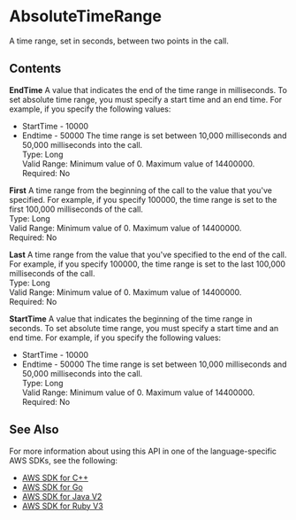 # AbsoluteTimeRange<a name="API_AbsoluteTimeRange"></a>

A time range, set in seconds, between two points in the call\.

## Contents<a name="API_AbsoluteTimeRange_Contents"></a>

 **EndTime**   <a name="transcribe-Type-AbsoluteTimeRange-EndTime"></a>
A value that indicates the end of the time range in milliseconds\. To set absolute time range, you must specify a start time and an end time\. For example, if you specify the following values:  
+ StartTime \- 10000
+ Endtime \- 50000
The time range is set between 10,000 milliseconds and 50,000 milliseconds into the call\.   
Type: Long  
Valid Range: Minimum value of 0\. Maximum value of 14400000\.  
Required: No

 **First**   <a name="transcribe-Type-AbsoluteTimeRange-First"></a>
A time range from the beginning of the call to the value that you've specified\. For example, if you specify 100000, the time range is set to the first 100,000 milliseconds of the call\.  
Type: Long  
Valid Range: Minimum value of 0\. Maximum value of 14400000\.  
Required: No

 **Last**   <a name="transcribe-Type-AbsoluteTimeRange-Last"></a>
A time range from the value that you've specified to the end of the call\. For example, if you specify 100000, the time range is set to the last 100,000 milliseconds of the call\.  
Type: Long  
Valid Range: Minimum value of 0\. Maximum value of 14400000\.  
Required: No

 **StartTime**   <a name="transcribe-Type-AbsoluteTimeRange-StartTime"></a>
A value that indicates the beginning of the time range in seconds\. To set absolute time range, you must specify a start time and an end time\. For example, if you specify the following values:  
+ StartTime \- 10000
+ Endtime \- 50000
The time range is set between 10,000 milliseconds and 50,000 milliseconds into the call\.  
Type: Long  
Valid Range: Minimum value of 0\. Maximum value of 14400000\.  
Required: No

## See Also<a name="API_AbsoluteTimeRange_SeeAlso"></a>

For more information about using this API in one of the language\-specific AWS SDKs, see the following:
+  [AWS SDK for C\+\+](https://docs.aws.amazon.com/goto/SdkForCpp/transcribe-2017-10-26/AbsoluteTimeRange) 
+  [AWS SDK for Go](https://docs.aws.amazon.com/goto/SdkForGoV1/transcribe-2017-10-26/AbsoluteTimeRange) 
+  [AWS SDK for Java V2](https://docs.aws.amazon.com/goto/SdkForJavaV2/transcribe-2017-10-26/AbsoluteTimeRange) 
+  [AWS SDK for Ruby V3](https://docs.aws.amazon.com/goto/SdkForRubyV3/transcribe-2017-10-26/AbsoluteTimeRange) 